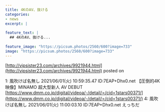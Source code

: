 ```yaml
---
title: 4KのAV、抜ける
categories:
- news
excerpt: |
  
feature_text: |
  ## 4KのAV、抜ける...
  
feature_image: "https://picsum.photos/2560/600?image=733"
image: "https://picsum.photos/2560/600?image=733"
---
```


[http://vipsister23.com/archives/9921944.html](http://vipsister23.com/archives/9921944.html)
posted on 

<!--more-->

1: 風吹けば名無し 2021/06/01(火) 10:59:35.47 ID:7EAP+Dhx0.net 【圧倒的4K映像】MINAMO 超大型新人 AV DEBUT [https://www.dmm.co.jp/digital/videoa/-/detail/=/cid=1stars00371/](https://www.dmm.co.jp/digital/videoa/-/detail/=/cid=1stars00371/) 4: 風吹けば名無し 2021/06/01(火) 11:00:03.10 ID:7EAP+Dhx0.net えっちだ
